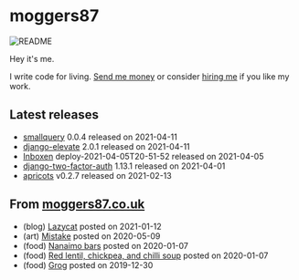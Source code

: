 
# moggers87

![README](https://github.com/moggers87/moggers87/workflows/Update%20README/badge.svg)

Hey it's me.

I write code for living. [Send me money](https://ko-fi.com/moggers87) or
consider [hiring me](https://vlgi.space) if you like my work.

## Latest releases

- <a href="https://www.npmjs.com/package/smallquery">smallquery</a> 0.0.4 released on 2021-04-11
- <a href="https://pypi.org/project/django-elevate/">django-elevate</a> 2.0.1 released on 2021-04-11
- <a href="https://github.com/Inboxen/Inboxen">Inboxen</a> deploy-2021-04-05T20-51-52 released on 2021-04-05
- <a href="https://pypi.org/project/django-two-factor-auth/">django-two-factor-auth</a> 1.13.1 released on 2021-04-01
- <a href="https://github.com/moggers87/apricots">apricots</a> v0.2.7 released on 2021-02-13

## From [moggers87.co.uk](https://moggers87.co.uk)

- (blog) <a href="https://moggers87.co.uk/blog/lazycat">Lazycat</a> posted on 2021-01-12
- (art) <a href="https://moggers87.co.uk/art/mistake">Mistake</a> posted on 2020-05-09
- (food) <a href="https://moggers87.co.uk/food/nanaimo-bars">Nanaimo&nbsp;bars</a> posted on 2020-01-07
- (food) <a href="https://moggers87.co.uk/food/lentil-chickpea-chilli-soup">Red lentil, chickpea, and chilli&nbsp;soup</a> posted on 2020-01-07
- (food) <a href="https://moggers87.co.uk/food/grog">Grog</a> posted on 2019-12-30

